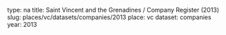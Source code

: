 type: na
title: Saint Vincent and the Grenadines / Company Register (2013)
slug: places/vc/datasets/companies/2013
place: vc
dataset: companies
year: 2013
